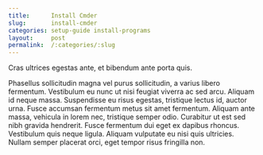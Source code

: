 ```yaml
---
title:      Install Cmder
slug:       install-cmder
categories: setup-guide install-programs
layout:     post
permalink:  /:categories/:slug
---
```


Cras ultrices egestas ante, et bibendum ante porta quis.

Phasellus sollicitudin magna vel purus sollicitudin, a varius libero fermentum. Vestibulum eu nunc ut nisi feugiat viverra ac sed arcu. Aliquam id neque massa. Suspendisse eu risus egestas, tristique lectus id, auctor urna. Fusce accumsan fermentum metus sit amet fermentum. Aliquam ante massa, vehicula in lorem nec, tristique semper odio. Curabitur ut est sed nibh gravida hendrerit. Fusce fermentum dui eget ex dapibus rhoncus. Vestibulum quis neque ligula. Aliquam vulputate eu nisi quis ultricies. Nullam semper placerat orci, eget tempor risus fringilla non.
